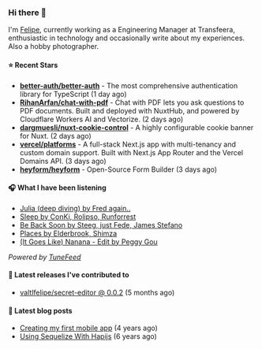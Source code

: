 ### Hi there 👋

I'm [Felipe](https://felipevm.com), currently working as a Engineering Manager at Transfeera, enthusiastic in technology and occasionally write about my experiences. Also a hobby photographer.

#### ⭐ Recent Stars
- **[better-auth/better-auth](https://github.com/better-auth/better-auth)** - The most comprehensive authentication library for TypeScript (1 day ago)
- **[RihanArfan/chat-with-pdf](https://github.com/RihanArfan/chat-with-pdf)** - Chat with PDF lets you ask questions to PDF documents. Built and deployed with NuxtHub, and powered by Cloudflare Workers AI and Vectorize. (2 days ago)
- **[dargmuesli/nuxt-cookie-control](https://github.com/dargmuesli/nuxt-cookie-control)** - A highly configurable cookie banner for Nuxt. (2 days ago)
- **[vercel/platforms](https://github.com/vercel/platforms)** - A full-stack Next.js app with multi-tenancy and custom domain support. Built with Next.js App Router and the Vercel Domains API. (3 days ago)
- **[heyform/heyform](https://github.com/heyform/heyform)** - Open-Source Form Builder (3 days ago)

#### 🎧 What I have been listening
- [Julia (deep diving) by Fred again..](https://open.spotify.com/track/4obJRBmV1AnO09jj03zIqk)
- [Sleep by ConKi, Rolipso, Runforrest](https://open.spotify.com/track/0rMuFOja3DhVSuXQeae25C)
- [Be Back Soon by Steeg, just Fede, James Stefano](https://open.spotify.com/track/4cMnwdMh43iquJL4n16RSs)
- [Places by Elderbrook, Shimza](https://open.spotify.com/track/2YiczArWQL4ScWgYrX7AXw)
- [(It Goes Like) Nanana - Edit by Peggy Gou](https://open.spotify.com/track/23RoR84KodL5HWvUTneQ1w)

_Powered by [TuneFeed](https://tunefeed.app?ref=valtlfelipe-gh-profile)_ 

#### 🚀 Latest releases I've contributed to


- [valtlfelipe/secret-editor @ 0.0.2](https://github.com/valtlfelipe/secret-editor/releases/tag/0.0.2) (5 months ago)

#### 📄 Latest blog posts
- [Creating my first mobile app](https://felipevm.com/posts/creating-my-first-mobile-app/) (4 years ago)
- [Using Sequelize With Hapijs](https://felipevm.com/posts/using-sequelize-with-hapijs/) (6 years ago)
